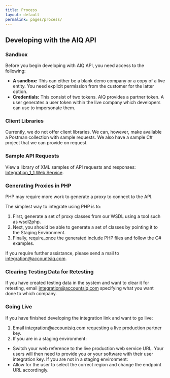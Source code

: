 ```yaml
---
title: Process
layout: default
permalink: pages/process/
---
```

## Developing with the AIQ API

### Sandbox
Before you begin developing with AIQ API, you need access to the following: 
- **A sandbox:** This can either be a blank demo company or a copy of a live entity. You need explicit permission from the customer for the latter option.
- **Credentials:** This consist of two tokens. AIQ provides a partner token. A user generates a user token within the live company which developers can use to impersonate them.

### Client Libraries
Currently, we do not offer client libraries. We can, however, make available a Postman collection with sample requests. We also have a sample C# project that we can provide on request.

### Sample API Requests 
View a library of XML samples of API requests and responses: [Integration_1_1 Web Service](https://uk1.accountsiq.com/system/dashboard/integration/integration_1_1.asmx).

### Generating Proxies in PHP 
PHP may require more work to generate a proxy to connect to the API. 

The simplest way to integrate using PHP is to:
1.	First, generate a set of proxy classes from our WSDL using a tool such as wsdl2php. 
2.	Next, you should be able to generate a set of classes by pointing it to the Staging Environment.
3.	Finally, require_once the generated include PHP files and follow the C# examples.

If you require further assistance, please send a mail to integration@accountsiq.com.

### Clearing Testing Data for Retesting
If you have created testing data in the system and want to clear it for retesting, email integration@accountsiq.com specifying what you want done to which company.

### Going Live
If you have finished developing the integration link and want to go live:
1.	Email integration@accountsiq.com requesting a live production partner key.
2.	If you are in a staging environment: 
- Switch your web reference to the live production web service URL. Your users will then need to provide you or your software with their user integration key.
If you are not in a staging environment:
- Allow for the user to select the correct region and change the endpoint URL accordingly.

